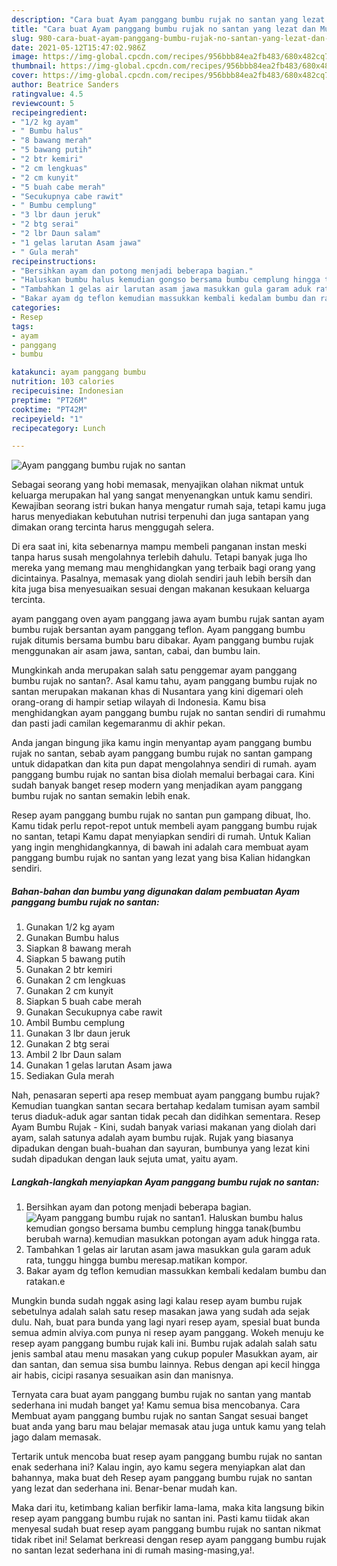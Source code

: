 ```yaml
---
description: "Cara buat Ayam panggang bumbu rujak no santan yang lezat dan Mudah Dibuat"
title: "Cara buat Ayam panggang bumbu rujak no santan yang lezat dan Mudah Dibuat"
slug: 980-cara-buat-ayam-panggang-bumbu-rujak-no-santan-yang-lezat-dan-mudah-dibuat
date: 2021-05-12T15:47:02.986Z
image: https://img-global.cpcdn.com/recipes/956bbb84ea2fb483/680x482cq70/ayam-panggang-bumbu-rujak-no-santan-foto-resep-utama.jpg
thumbnail: https://img-global.cpcdn.com/recipes/956bbb84ea2fb483/680x482cq70/ayam-panggang-bumbu-rujak-no-santan-foto-resep-utama.jpg
cover: https://img-global.cpcdn.com/recipes/956bbb84ea2fb483/680x482cq70/ayam-panggang-bumbu-rujak-no-santan-foto-resep-utama.jpg
author: Beatrice Sanders
ratingvalue: 4.5
reviewcount: 5
recipeingredient:
- "1/2 kg ayam"
- " Bumbu halus"
- "8 bawang merah"
- "5 bawang putih"
- "2 btr kemiri"
- "2 cm lengkuas"
- "2 cm kunyit"
- "5 buah cabe merah"
- "Secukupnya cabe rawit"
- " Bumbu cemplung"
- "3 lbr daun jeruk"
- "2 btg serai"
- "2 lbr Daun salam"
- "1 gelas larutan Asam jawa"
- " Gula merah"
recipeinstructions:
- "Bersihkan ayam dan potong menjadi beberapa bagian."
- "Haluskan bumbu halus kemudian gongso bersama bumbu cemplung hingga tanak(bumbu berubah warna).kemudian masukkan potongan ayam aduk hingga rata."
- "Tambahkan 1 gelas air larutan asam jawa masukkan gula garam aduk rata, tunggu hingga bumbu meresap.matikan kompor."
- "Bakar ayam dg teflon kemudian massukkan kembali kedalam bumbu dan ratakan.e"
categories:
- Resep
tags:
- ayam
- panggang
- bumbu

katakunci: ayam panggang bumbu 
nutrition: 103 calories
recipecuisine: Indonesian
preptime: "PT26M"
cooktime: "PT42M"
recipeyield: "1"
recipecategory: Lunch

---
```



![Ayam panggang bumbu rujak no santan](https://img-global.cpcdn.com/recipes/956bbb84ea2fb483/680x482cq70/ayam-panggang-bumbu-rujak-no-santan-foto-resep-utama.jpg)

Sebagai seorang yang hobi memasak, menyajikan olahan nikmat untuk keluarga merupakan hal yang sangat menyenangkan untuk kamu sendiri. Kewajiban seorang istri bukan hanya mengatur rumah saja, tetapi kamu juga harus menyediakan kebutuhan nutrisi terpenuhi dan juga santapan yang dimakan orang tercinta harus menggugah selera.

Di era  saat ini, kita sebenarnya mampu membeli panganan instan meski tanpa harus susah mengolahnya terlebih dahulu. Tetapi banyak juga lho mereka yang memang mau menghidangkan yang terbaik bagi orang yang dicintainya. Pasalnya, memasak yang diolah sendiri jauh lebih bersih dan kita juga bisa menyesuaikan sesuai dengan makanan kesukaan keluarga tercinta. 

ayam panggang oven ayam panggang jawa ayam bumbu rujak santan ayam bumbu rujak bersantan ayam panggang teflon. Ayam panggang bumbu rujak ditumis bersama bumbu baru dibakar. Ayam panggang bumbu rujak menggunakan air asam jawa, santan, cabai, dan bumbu lain.

Mungkinkah anda merupakan salah satu penggemar ayam panggang bumbu rujak no santan?. Asal kamu tahu, ayam panggang bumbu rujak no santan merupakan makanan khas di Nusantara yang kini digemari oleh orang-orang di hampir setiap wilayah di Indonesia. Kamu bisa menghidangkan ayam panggang bumbu rujak no santan sendiri di rumahmu dan pasti jadi camilan kegemaranmu di akhir pekan.

Anda jangan bingung jika kamu ingin menyantap ayam panggang bumbu rujak no santan, sebab ayam panggang bumbu rujak no santan gampang untuk didapatkan dan kita pun dapat mengolahnya sendiri di rumah. ayam panggang bumbu rujak no santan bisa diolah memalui berbagai cara. Kini sudah banyak banget resep modern yang menjadikan ayam panggang bumbu rujak no santan semakin lebih enak.

Resep ayam panggang bumbu rujak no santan pun gampang dibuat, lho. Kamu tidak perlu repot-repot untuk membeli ayam panggang bumbu rujak no santan, tetapi Kamu dapat menyiapkan sendiri di rumah. Untuk Kalian yang ingin menghidangkannya, di bawah ini adalah cara membuat ayam panggang bumbu rujak no santan yang lezat yang bisa Kalian hidangkan sendiri.

<!--inarticleads1-->

##### Bahan-bahan dan bumbu yang digunakan dalam pembuatan Ayam panggang bumbu rujak no santan:

1. Gunakan 1/2 kg ayam
1. Gunakan  Bumbu halus
1. Siapkan 8 bawang merah
1. Siapkan 5 bawang putih
1. Gunakan 2 btr kemiri
1. Gunakan 2 cm lengkuas
1. Gunakan 2 cm kunyit
1. Siapkan 5 buah cabe merah
1. Gunakan Secukupnya cabe rawit
1. Ambil  Bumbu cemplung
1. Gunakan 3 lbr daun jeruk
1. Gunakan 2 btg serai
1. Ambil 2 lbr Daun salam
1. Gunakan 1 gelas larutan Asam jawa
1. Sediakan  Gula merah


Nah, penasaran seperti apa resep membuat ayam panggang bumbu rujak? Kemudian tuangkan santan secara bertahap kedalam tumisan ayam sambil terus diaduk-aduk agar santan tidak pecah dan didihkan sementara. Resep Ayam Bumbu Rujak - Kini, sudah banyak variasi makanan yang diolah dari ayam, salah satunya adalah ayam bumbu rujak. Rujak yang biasanya dipadukan dengan buah-buahan dan sayuran, bumbunya yang lezat kini sudah dipadukan dengan lauk sejuta umat, yaitu ayam. 

<!--inarticleads2-->

##### Langkah-langkah menyiapkan Ayam panggang bumbu rujak no santan:

1. Bersihkan ayam dan potong menjadi beberapa bagian.
<img src="https://img-global.cpcdn.com/steps/143a3e50c11fa8de/160x128cq70/ayam-panggang-bumbu-rujak-no-santan-langkah-memasak-1-foto.jpg" alt="Ayam panggang bumbu rujak no santan">1. Haluskan bumbu halus kemudian gongso bersama bumbu cemplung hingga tanak(bumbu berubah warna).kemudian masukkan potongan ayam aduk hingga rata.
1. Tambahkan 1 gelas air larutan asam jawa masukkan gula garam aduk rata, tunggu hingga bumbu meresap.matikan kompor.
1. Bakar ayam dg teflon kemudian massukkan kembali kedalam bumbu dan ratakan.e


Mungkin bunda sudah nggak asing lagi kalau resep ayam bumbu rujak sebetulnya adalah salah satu resep masakan jawa yang sudah ada sejak dulu. Nah, buat para bunda yang lagi nyari resep ayam, spesial buat bunda semua admin alviya.com punya ni resep ayam panggang. Wokeh menuju ke resep ayam panggang bumbu rujak kali ini. Bumbu rujak adalah salah satu jenis sambal atau menu masakan yang cukup populer Masukkan ayam, air dan santan, dan semua sisa bumbu lainnya. Rebus dengan api kecil hingga air habis, cicipi rasanya sesuaikan asin dan manisnya. 

Ternyata cara buat ayam panggang bumbu rujak no santan yang mantab sederhana ini mudah banget ya! Kamu semua bisa mencobanya. Cara Membuat ayam panggang bumbu rujak no santan Sangat sesuai banget buat anda yang baru mau belajar memasak atau juga untuk kamu yang telah jago dalam memasak.

Tertarik untuk mencoba buat resep ayam panggang bumbu rujak no santan enak sederhana ini? Kalau ingin, ayo kamu segera menyiapkan alat dan bahannya, maka buat deh Resep ayam panggang bumbu rujak no santan yang lezat dan sederhana ini. Benar-benar mudah kan. 

Maka dari itu, ketimbang kalian berfikir lama-lama, maka kita langsung bikin resep ayam panggang bumbu rujak no santan ini. Pasti kamu tiidak akan menyesal sudah buat resep ayam panggang bumbu rujak no santan nikmat tidak ribet ini! Selamat berkreasi dengan resep ayam panggang bumbu rujak no santan lezat sederhana ini di rumah masing-masing,ya!.

